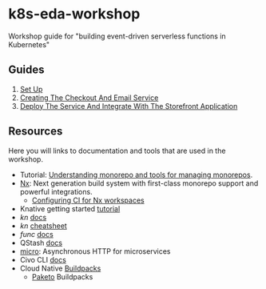 # k8s-eda-workshop

Workshop guide for "building event-driven serverless functions in Kubernetes"

## Guides

1. [Set Up](./guides/01-start.md)
2. [Creating The Checkout And Email Service](/guides/02.md)
3. [Deploy The Service And Integrate With The Storefront Application](/guides/03.md)

## Resources

Here you will links to documentation and tools that are used in the workshop.

- Tutorial: [Understanding monorepo and tools for managing monorepos](https://monorepo.tools/).
- [Nx](https://nx.dev/): Next generation build system with first-class monorepo support and powerful integrations.
  - [Configuring CI for Nx workspaces](https://nx.dev/recipes/ci-setup#configuring-ci-for-nx-workspaces)
- Knative getting started [tutorial](https://knative.dev/docs/getting-started/)
- _kn_ [docs](https://github.com/knative/client/blob/release-1.7/docs/cmd/kn.md)
- _kn_ [cheatsheet](https://cheatsheet.pmbanugo.me/knative-serving)
- _func_ [docs](https://github.com/knative-sandbox/kn-plugin-func/blob/main/docs/function-developers/developers_guide.md)
- QStash [docs](https://docs.upstash.com/qstash)
- [micro](https://github.com/vercel/micro): Asynchronous HTTP for microservices
- Civo CLI [docs](https://github.com/civo/cli#table-of-contents)
- Cloud Native [Buildpacks](https://buildpacks.io/)
  - [Paketo](https://paketo.io/) Buildpacks
